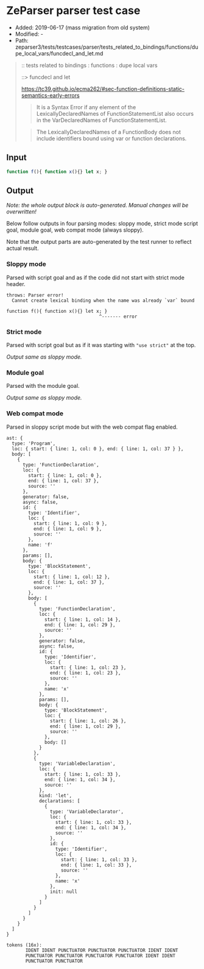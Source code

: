 # ZeParser parser test case

- Added: 2019-06-17 (mass migration from old system)
- Modified: -
- Path: zeparser3/tests/testcases/parser/tests_related_to_bindings/functions/dupe_local_vars/funcdecl_and_let.md

> :: tests related to bindings : functions : dupe local vars
>
> ::> funcdecl and let
> 
> https://tc39.github.io/ecma262/#sec-function-definitions-static-semantics-early-errors
> 
> > It is a Syntax Error if any element of the LexicallyDeclaredNames of FunctionStatementList also occurs in the VarDeclaredNames of FunctionStatementList.
> 
> > The LexicallyDeclaredNames of a FunctionBody does not include identifiers bound using var or function declarations.

## Input

`````js
function f(){ function x(){} let x; }
`````

## Output

_Note: the whole output block is auto-generated. Manual changes will be overwritten!_

Below follow outputs in four parsing modes: sloppy mode, strict mode script goal, module goal, web compat mode (always sloppy).

Note that the output parts are auto-generated by the test runner to reflect actual result.

### Sloppy mode

Parsed with script goal and as if the code did not start with strict mode header.

`````
throws: Parser error!
  Cannot create lexical binding when the name was already `var` bound

function f(){ function x(){} let x; }
                                  ^------- error
`````

### Strict mode

Parsed with script goal but as if it was starting with `"use strict"` at the top.

_Output same as sloppy mode._

### Module goal

Parsed with the module goal.

_Output same as sloppy mode._

### Web compat mode

Parsed in sloppy script mode but with the web compat flag enabled.

`````
ast: {
  type: 'Program',
  loc: { start: { line: 1, col: 0 }, end: { line: 1, col: 37 } },
  body: [
    {
      type: 'FunctionDeclaration',
      loc: {
        start: { line: 1, col: 0 },
        end: { line: 1, col: 37 },
        source: ''
      },
      generator: false,
      async: false,
      id: {
        type: 'Identifier',
        loc: {
          start: { line: 1, col: 9 },
          end: { line: 1, col: 9 },
          source: ''
        },
        name: 'f'
      },
      params: [],
      body: {
        type: 'BlockStatement',
        loc: {
          start: { line: 1, col: 12 },
          end: { line: 1, col: 37 },
          source: ''
        },
        body: [
          {
            type: 'FunctionDeclaration',
            loc: {
              start: { line: 1, col: 14 },
              end: { line: 1, col: 29 },
              source: ''
            },
            generator: false,
            async: false,
            id: {
              type: 'Identifier',
              loc: {
                start: { line: 1, col: 23 },
                end: { line: 1, col: 23 },
                source: ''
              },
              name: 'x'
            },
            params: [],
            body: {
              type: 'BlockStatement',
              loc: {
                start: { line: 1, col: 26 },
                end: { line: 1, col: 29 },
                source: ''
              },
              body: []
            }
          },
          {
            type: 'VariableDeclaration',
            loc: {
              start: { line: 1, col: 33 },
              end: { line: 1, col: 34 },
              source: ''
            },
            kind: 'let',
            declarations: [
              {
                type: 'VariableDeclarator',
                loc: {
                  start: { line: 1, col: 33 },
                  end: { line: 1, col: 34 },
                  source: ''
                },
                id: {
                  type: 'Identifier',
                  loc: {
                    start: { line: 1, col: 33 },
                    end: { line: 1, col: 33 },
                    source: ''
                  },
                  name: 'x'
                },
                init: null
              }
            ]
          }
        ]
      }
    }
  ]
}

tokens (16x):
       IDENT IDENT PUNCTUATOR PUNCTUATOR PUNCTUATOR IDENT IDENT
       PUNCTUATOR PUNCTUATOR PUNCTUATOR PUNCTUATOR IDENT IDENT
       PUNCTUATOR PUNCTUATOR
`````


